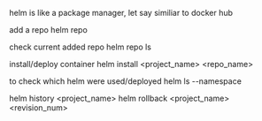 helm is like a package manager, let say similiar to docker hub

add a repo
helm repo <name> <repo link>

check current added repo
helm repo ls

install/deploy container
helm install <project_name> <repo_name>

to check which helm were used/deployed
helm ls --namespace <namespace>

helm history <project_name>
helm rollback <project_name> <revision_num>